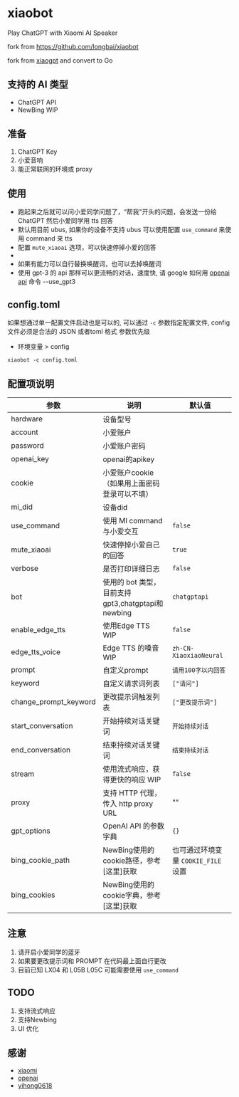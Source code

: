 # xiaobot

Play ChatGPT with Xiaomi AI Speaker

fork from https://github.com/longbai/xiaobot

fork from [xiaogpt](https://github.com/yihong0618/xiaogpt) and convert to Go

## 支持的 AI 类型

- ChatGPT API
- NewBing WIP
## 准备

1. ChatGPT Key
2. 小爱音响
3. 能正常联网的环境或 proxy

## 使用

- 跑起来之后就可以问小爱同学问题了，“帮我"开头的问题，会发送一份给 ChatGPT 然后小爱同学用 tts 回答
- 默认用目前 ubus, 如果你的设备不支持 ubus 可以使用配置 `use_command` 来使用 command 来 tts
- 配置 `mute_xiaoai` 选项，可以快速停掉小爱的回答
- 
- 如果有能力可以自行替换唤醒词，也可以去掉唤醒词
- 使用 gpt-3 的 api 那样可以更流畅的对话，速度快, 请 google 如何用 [openai api](https://platform.openai.com/account/api-keys) 命令 --use_gpt3

## config.toml
如果想通过单一配置文件启动也是可以的, 可以通过 `-c` 参数指定配置文件, config 文件必须是合法的 JSON 或者toml 格式
参数优先级
- 环境变量 > config

```shell
xiaobot -c config.toml
```
## 配置项说明

| 参数                  | 说明                                     | 默认值                              |
| --------------------- |----------------------------------------| ----------------------------------- |
| hardware              | 设备型号                                   |                                     |
| account               | 小爱账户                                   |                                     |
| password              | 小爱账户密码                                 |                                     |
| openai_key            | openai的apikey                          |                                     |
| cookie                | 小爱账户cookie （如果用上面密码登录可以不填）             |                                     |
| mi_did                | 设备did                                  |                                     |
| use_command           | 使用 MI command 与小爱交互                    | `false`                             |
| mute_xiaoai           | 快速停掉小爱自己的回答                            | `true`                              |
| verbose               | 是否打印详细日志                               | `false`                             |
| bot                   | 使用的 bot 类型，目前支持gpt3,chatgptapi和newbing | `chatgptapi`                        |
| enable_edge_tts       | 使用Edge TTS        WIP                  | `false`                             |
| edge_tts_voice        | Edge TTS 的嗓音        WIP                | `zh-CN-XiaoxiaoNeural`              |
| prompt                | 自定义prompt                              | `请用100字以内回答`                 |
| keyword               | 自定义请求词列表                               | `["请问"]`                          |
| change_prompt_keyword | 更改提示词触发列表                              | `["更改提示词"]`                    |
| start_conversation    | 开始持续对话关键词                              | `开始持续对话`                      |
| end_conversation      | 结束持续对话关键词                              | `结束持续对话`                      |
| stream                | 使用流式响应，获得更快的响应 WIP                     | `false`                             |
| proxy                 | 支持 HTTP 代理，传入 http proxy URL           | ""                                  |
| gpt_options           | OpenAI API 的参数字典                       | `{}`                                |
| bing_cookie_path      | NewBing使用的cookie路径，参考[这里]获取            | 也可通过环境变量 `COOKIE_FILE` 设置 |
| bing_cookies          | NewBing使用的cookie字典，参考[这里]获取            |                                     |


## 注意

1. 请开启小爱同学的蓝牙
2. 如果要更改提示词和 PROMPT 在代码最上面自行更改
3. 目前已知 LX04 和 L05B L05C 可能需要使用 `use_command`

## TODO
1. 支持流式响应
2. 支持Newbing
3. UI 优化

## 感谢

- [xiaomi](https://www.mi.com/)
- [openai](https://openai.com/)
- [yihong0618](https://github.com/yihong0618)


